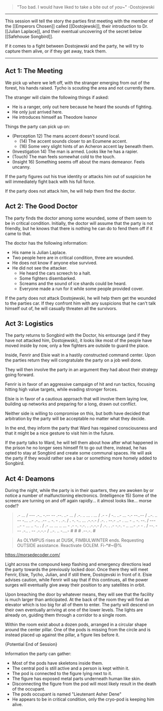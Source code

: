 >"Too bad. I would have liked to take a bite out of *you*~"
>-Dostojewski

***

This session will tell the story the parties first meeting with the member of the [[Emperors Chosen]] called [[Dostojewski]], their introduction to Dr. [[Julian Laplace]], and their eventual uncovering of the secret below [[Safehouse Songbird]].

If it comes to a fight between Dostojewski and the party, he will try to capture them alive, or if they get away, track them.

***
## Act 1: The Meeting

We pick up where we left off, with the stranger emerging from out of the forest, his hands raised.
Tycho is scouting the area and not currently there.

The stranger will claim the following things if asked:
- He is a ranger, only out here because he heard the sounds of fighting.
- He only just arrived here.
- He introduces himself as Theodore Ivanov

Things the party can pick up on:
- (Perception 12) The mans accent doesn't sound local.
	- (14) The accent sounds closer to an Ecumene accent.
	- (16) Some very slight hints of an Acheron accent lay beneath them.
- (Investigation 14) The man is armed. Looks like he has a rapier.
- (Touch) The man feels somewhat cold to the touch.
- (Insight 16) Something seems off about the mans demeanor. Feels uncanny.

If the party figures out his true identity or attacks him out of suspicion he will immediately fight back with his full force.

If the party does not attack him, he will help them find the doctor.

## Act 2: The Good Doctor

The party finds the doctor among some wounded, some of them seem to be in critical condition.
Initially, the doctor will assume that the party is not friendly, but he knows that there is nothing he can do to fend them off if it came to that.

The doctor has the following information:
- His name is Julian Laplace.
- Two people here are in critical condition, three are wounded.
- He does not know if anyone else survived.
- He did not see the attacker.
	- He heard the cars screech to a halt.
	- Some fighters disembarked.
	- Screams and the sound of ice shards could be heard.
	- Everyone made a run for it while some people provided cover.

If the party does not attack Dostojewski, he will help them get the wounded to the parties car.
If they confront him with any suspicions that he can't talk himself out of, he will casually threaten all the survivors.

## Act 3: Logistics

The party returns to Songbird with the Doctor, his entourage (and if they have not attacked him, Dostojewski), it looks like most of the people have moved inside by now, only a few fighters are outside to guard the place. 

Inside, Fenrir and Elsie wait in a hastily constructed command center. Upon the parties return they will congratulate the party on a job well done.

They will then involve the party in an argument they had about their strategy going forward.

Fenrir is in favor of an aggressive campaign of hit and run tactics, focusing hitting high value targets, while evading stronger forces.

Elsie is in favor of a cautious approach that will involve them laying low, building up networks and preparing for a long, drawn out conflict.

Neither side is willing to compromise on this, but both have decided that arbitration by the party will be acceptable no matter what they decide.

In the end, they inform the party that Ward has regained consciousness and that it might be a nice gesture to visit him in the future.

If the party talks to Ward, he will tell them about how after what happened in the prison he no longer sees himself fit to go out there, instead, he has opted to stay at Songbird and create some communal spaces.
He will ask the party if they would rather see a bar or something more homely added to Songbird.

## Act 4: Deamons

During the night, while the party is in their quarters, they are awoken by or notice a number of malfunctioning electronics.
(Intelligence 15) Some of the screens are turning on and off again rapidly... it almost looks like... morse code!?

> .- ... / --- .-.. -.-- -- .--. ..- ... / .-. .. ... . ... / .- - / -.. ..- ... -.- --..-- / ..-. .. -- -... ..- .-.. .-- .. -. - . .-. / . -. -.. ... .-.-.- / .-. . --.- ..- . ... - .. -. --. / --- ..- - ... .. -.. . / .- ... ... .. ... - .- -. -.-. . .-.-.- / .-. . .- -.-. - .. ...- .- - . / --. --- .-.. . -- .-.-.- / ..-. .. -....- # # # .--.-. #

>As OLYMPUS rises at DUSK, FIMBULWINTER ends.
>Requesting OUTSIDE assistance. 
>Reactivate GOLEM. Fi-*#~@%

https://morsedecoder.com/

Light across the compound keep flashing and emergency directions lead the party towards the previously locked door.
Once there they will meet Fenrir, Elsie, Tycho, Julian, and if still there, Dostojevski in front of it.
Elsie advises caution, while Fenrir will say that if this continues, all the power surges will eventually give away their position to any satellites in orbit.

Upon breaching the door by whatever means, they will see that the facility is much larger than anticipated. At the back of the room they will find an elevator which is too big for all of them to enter. The party will descend on their own eventually arriving at one of the lower levels.
The lights are already on, guiding them through a corridor to a single room.

Within the room exist about a dozen pods, arranged in a circular shape around the center pillar.
One of the pods is missing from the circle and is instead placed up against the pillar, a figure lies before it.

{Potential End of Session}

Information the party can gather:
- Most of the pods have skeletons inside them.
- The central pod is still active and a person is kept within it.
- The pod is connected to the figure lying next to it.
- The figure has exposed metal parts underneath human like skin.
- Disconnecting the figure from the pod will most likely result in the death of the occupant.
- The pods occupant is named "Lieutenant Asher Dene"
- He appears to be in critical condition, only the cryo-pod is keeping him alive.
